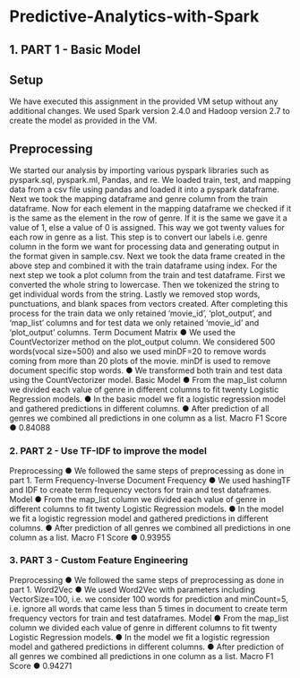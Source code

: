 # Predictive-Analytics-with-Spark
## 1. PART 1 - Basic Model
## Setup

We have executed this assignment in the provided VM setup without any additional changes. We used Spark version 2.4.0 and Hadoop version 2.7 to create the model as provided in the VM.
## Preprocessing
We started our analysis by importing various pyspark libraries such as pyspark.sql, pyspark.ml, Pandas, and re.
We loaded train, test, and mapping data from a csv file using pandas and loaded it into a pyspark dataframe.
Next we took the mapping dataframe and genre column from the train dataframe. Now for each element in the mapping dataframe we checked if it is the same as the element in the row of genre. If it is the same we gave it a value of 1, else a value of 0 is assigned. This way we got twenty values for each row in genre as a list. This step is to convert our labels i.e. genre column in the form we want for processing data and generating output in the format given in sample.csv.
Next we took the data frame created in the above step and combined it with the train dataframe using index.
For the next step we took a plot column from the train and test dataframe. First we converted the whole string to lowercase. Then we tokenized the string to get individual words from the string. Lastly we removed stop words, punctuations, and blank spaces from vectors created. After completing this process for the train data we only retained ‘movie_id’, ‘plot_output’, and ‘map_list’ columns and for test data we only retained ‘movie_id’ and ‘plot_output’ columns.
Term Document Matrix
● We used the CountVectorizer method on the plot_output column. We considered 500 words(vocal size=500) and also we used minDF=20 to remove words coming from more than 20 plots of the movie. minDf is used to remove document specific stop words.
● We transformed both train and test data using the CountVectorizer model.
Basic Model
● From the map_list column we divided each value of genre in different columns to fit twenty Logistic Regression models.
● In the basic model we fit a logistic regression model and gathered predictions in different columns.
● After prediction of all genres we combined all predictions in one column as a list.
Macro F1 Score ● 0.84088
### 2. PART 2 - Use TF-IDF to improve the model
Preprocessing
● We followed the same steps of preprocessing as done in part 1.
Term Frequency-Inverse Document Frequency
● We used hashingTF and IDF to create term frequency vectors for train and test dataframes.
Model
● From the map_list column we divided each value of genre in different columns to fit twenty Logistic Regression models.
● In the model we fit a logistic regression model and gathered predictions in different columns.
● After prediction of all genres we combined all predictions in one column as a list.
Macro F1 Score ● 0.93955
### 3. PART 3 - Custom Feature Engineering
Preprocessing
● We followed the same steps of preprocessing as done in part 1.
Word2Vec
● We used Word2Vec with parameters including VectorSize=100, i.e. we consider 100 words for prediction and minCount=5, i.e. ignore all words that came less than 5 times in document to create term frequency vectors for train and test dataframes.
Model
● From the map_list column we divided each value of genre in different columns to fit twenty Logistic Regression models.
● In the model we fit a logistic regression model and gathered predictions in different columns.
● After prediction of all genres we combined all predictions in one column as a list.
Macro F1 Score
● 0.94271

